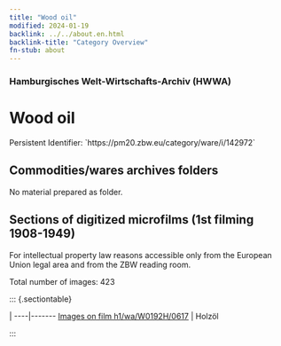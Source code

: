 ```yaml
---
title: "Wood oil"
modified: 2024-01-19
backlink: ../../about.en.html
backlink-title: "Category Overview"
fn-stub: about
---
```


### Hamburgisches Welt-Wirtschafts-Archiv (HWWA)

# Wood oil

<div class="hint">Persistent Identifier: `https://pm20.zbw.eu/category/ware/i/142972`</div>







## Commodities/wares archives folders





No material prepared as folder.



<a id="filmsections" />

## Sections of digitized microfilms (1st filming 1908-1949)

<p>For intellectual property law reasons accessible only from the European Union legal area and from the ZBW reading room.</p>



<p>Total number of images: 423</p>




::: {.sectiontable}

 | 
----|-------
<a class="btn" href="https://pm20.zbw.eu/film/h1/wa/W0192H/0617" rel="nofollow">Images on film h1/wa/W0192H/0617</a> | Holzöl


:::
















